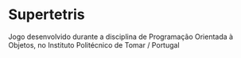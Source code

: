 # Supertetris
Jogo desenvolvido durante a disciplina de Programação Orientada à Objetos, no Instituto Politécnico de Tomar / Portugal

